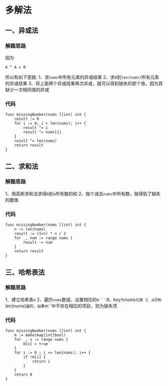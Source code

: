# 多解法
## 一、异或法
### 解题思路
因为
```
A ^ A = 0
```
所以有如下思路:
1、求``nums``中所有元素的异或结果
2、求``0``到``len(nums)``所有元素的异或结果
3、将上面两个异或结果再次异或，就可以得到缺失的那个值，因为其缺少一次相同值的异或
### 代码

```golang
func missingNumber(nums []int) int {
	result := 0
	for i := 0; i < len(nums); i++ {
		result ^= i
		result ^= nums[i]
	}
	result ^= len(nums)
	return result
}
```

## 二、求和法
### 解题思路
1、用高斯求和法求得``0``到``n``所有数的和
2、挨个减去``nums``中所有数，就得到了缺失的数值
### 代码

```golang
func missingNumber(nums []int) int {
	n := len(nums)
	result := (1+n) * n / 2
	for _, num := range nums {
		result -= num
	}
	return result
}
```
## 三、哈希表法
### 解题思路
1、建立哈希表``m``
2、遍历``nums``数组，设置相应的``m```项，``key``为``nums``元素
3、从``0``到``len(nums)``遍历，如果``m``中不存在相应的项目，则为缺失项
### 代码

```golang
func missingNumber(nums []int) int {
	m := make(map[int]bool)
	for _, v := range nums {
		m[v] = true
	}
	for i := 0 ; i <= len(nums); i++ {
		if !m[i] {
			return i
		} 
	}
	return 0
}
```